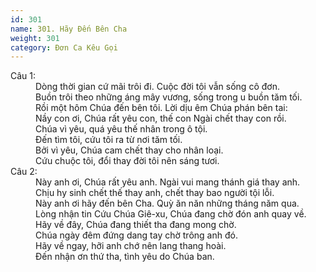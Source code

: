 ```yaml
---
id: 301
name: 301. Hãy Đến Bên Cha
weight: 301
category: Đơn Ca Kêu Gọi
---
```

<dl><dt>Câu 1:</dt><dd data-verse="1">Dòng thời gian cứ mãi trôi đi. Cuộc đời tôi vẫn sống cô đơn. <br/>Buồn trôi theo những áng mây vương, sống trong u buồn tăm tối. <br/>Rồi một hôm Chúa đến bên tôi. Lời dịu êm Chúa phán bên tai: <br/>Nầy con ơi, Chúa rất yêu con, thế con Ngài chết thay con rồi. <br/>Chúa vì yêu, quá yêu thế nhân trong ô tội. <br/>Đến tìm tôi, cứu tôi ra từ nơi tăm tối. <br/>Bởi vì yêu, Chúa cam chết thay cho nhân loại. <br/>Cứu chuộc tôi, đổi thay đời tôi nên sáng tươi. </dd><dt>Câu 2:</dt><dd data-verse="2">Này anh ơi, Chúa rất yêu anh. Ngài vui mang thánh giá thay anh. <br/>Chịu hy sinh chết thế thay anh, chết thay bao người tội lỗi. <br/>Này anh ơi hãy đến bên Cha. Quỳ ăn năn những tháng năm qua. <br/>Lòng nhận tin Cứu Chúa Giê-xu, Chúa đang chờ đón anh quay về. <br/>Hãy về đây, Chúa đang thiết tha đang mong chờ. <br/>Chúa ngày đêm đứng dang tay chờ trông anh đó. <br/>Hãy về ngay, hỡi anh chớ nên lang thang hoài. <br/>Đến nhận ơn thứ tha, tình yêu do Chúa ban. </dd></dl>
